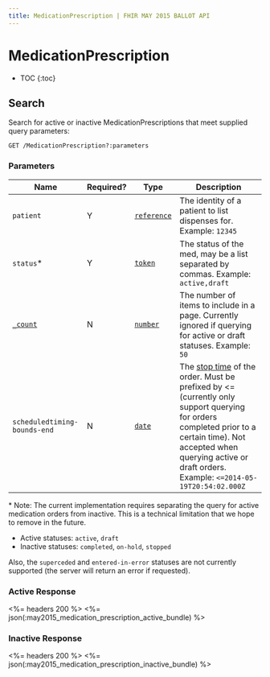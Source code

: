 ```yaml
---
title: MedicationPrescription | FHIR MAY 2015 BALLOT API
---
```


# MedicationPrescription

* TOC
{:toc}

## Search

Search for active or inactive MedicationPrescriptions that meet supplied query parameters:

    GET /MedicationPrescription?:parameters

### Parameters

 Name    | Required? | Type                                                           | Description
---------|-----------|----------------------------------------------------------------|------------------------------------------------------------------
`patient`| Y |[`reference`](http://hl7.org/fhir/2015May/search.html#reference)| The identity of a patient to list dispenses for. Example: `12345`
`status`*| Y |[`token`](http://hl7.org/fhir/2015May/search.html#token)| The status of the med, may be a list separated by commas. Example: `active,draft`
[`_count`](http://hl7.org/fhir/2015May/search.html#count)| N |[`number`](http://hl7.org/fhir/2015May/search.html#number)| The number of items to include in a page. Currently ignored if querying for active or draft statuses. Example: `50`
`scheduledtiming-bounds-end`| N |[`date`](http://hl7.org/fhir/2015May/search.html#date)| The [stop time](http://hl7.org/fhir/2015May/medicationprescription-definitions.html#MedicationPrescription.dosageInstruction.scheduled_x_) of the order. Must be prefixed by <= (currently only support querying for orders completed prior to a certain time). Not accepted when querying active or draft orders. Example: `<=2014-05-19T20:54:02.000Z`

\* Note: The current implementation requires separating the query for active medication orders from inactive. This is a technical limitation that we hope to remove in the future.

* Active statuses: `active`, `draft`
* Inactive statuses: `completed`, `on-hold`, `stopped`

Also, the `superceded` and `entered-in-error` statuses are not currently supported (the server will return an error if requested).

### Active Response

<%= headers 200 %>
<%= json(:may2015_medication_prescription_active_bundle) %>

### Inactive Response
<%= headers 200 %>
<%= json(:may2015_medication_prescription_inactive_bundle) %>